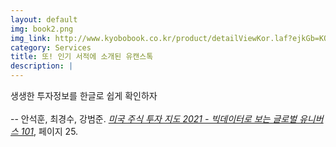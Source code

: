```yaml
---
layout: default
img: book2.png
img_link: http://www.kyobobook.co.kr/product/detailViewKor.laf?ejkGb=KOR&mallGb=KOR&barcode=9788956593586
category: Services
title: 또! 인기 서적에 소개된 유캔스톡
description: |
---
```

  <i class="fa fa-quote-left" aria-hidden="true"></i> 생생한 투자정보를 한글로 쉽게 확인하자 <i class="fa fa-quote-right" aria-hidden="true"></i><br><br>
  -- 안석훈, 최경수, 강범준. <i><u>미국 주식 투자 지도 2021 - 빅데이터로 보는 글로벌 유니버스 101</u></i>, 페이지 25.
